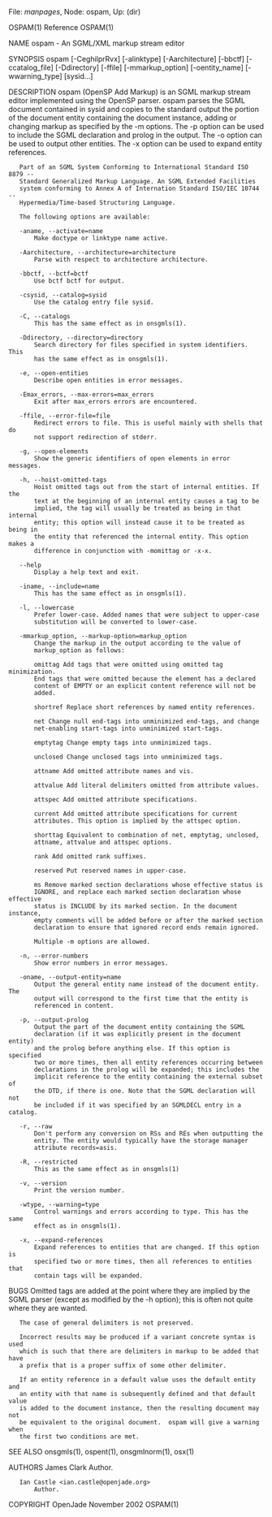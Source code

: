 File: *manpages*,  Node: ospam,  Up: (dir)

OSPAM(1)                           Reference                          OSPAM(1)



NAME
       ospam - An SGML/XML markup stream editor

SYNOPSIS
       ospam [-CeghilprRvx] [-alinktype] [-Aarchitecture] [-bbctf]
             [-ccatalog_file] [-Ddirectory] [-ffile] [-mmarkup_option]
             [-oentity_name] [-wwarning_type] [sysid...]

DESCRIPTION
       ospam (OpenSP Add Markup) is an SGML markup stream editor implemented
       using the OpenSP parser.  ospam parses the SGML document contained in
       sysid and copies to the standard output the portion of the document
       entity containing the document instance, adding or changing markup as
       specified by the -m options. The -p option can be used to include the
       SGML declaration and prolog in the output. The -o option can be used to
       output other entities. The -x option can be used to expand entity
       references.

       Part of an SGML System Conforming to International Standard ISO 8879 --
       Standard Generalized Markup Language. An SGML Extended Facilities
       system conforming to Annex A of Internation Standard ISO/IEC 10744 --
       Hypermedia/Time-based Structuring Language.

       The following options are available:

       -aname, --activate=name
           Make doctype or linktype name active.

       -Aarchitecture, --architecture=architecture
           Parse with respect to architecture architecture.

       -bbctf, --bctf=bctf
           Use bctf bctf for output.

       -csysid, --catalog=sysid
           Use the catalog entry file sysid.

       -C, --catalogs
           This has the same effect as in onsgmls(1).

       -Ddirectory, --directory=directory
           Search directory for files specified in system identifiers. This
           has the same effect as in onsgmls(1).

       -e, --open-entities
           Describe open entities in error messages.

       -Emax_errors, --max-errors=max_errors
           Exit after max_errors errors are encountered.

       -ffile, --error-file=file
           Redirect errors to file. This is useful mainly with shells that do
           not support redirection of stderr.

       -g, --open-elements
           Show the generic identifiers of open elements in error messages.

       -h, --hoist-omitted-tags
           Hoist omitted tags out from the start of internal entities. If the
           text at the beginning of an internal entity causes a tag to be
           implied, the tag will usually be treated as being in that internal
           entity; this option will instead cause it to be treated as being in
           the entity that referenced the internal entity. This option makes a
           difference in conjunction with -momittag or -x-x.

       --help
           Display a help text and exit.

       -iname, --include=name
           This has the same effect as in onsgmls(1).

       -l, --lowercase
           Prefer lower-case. Added names that were subject to upper-case
           substitution will be converted to lower-case.

       -mmarkup_option, --markup-option=markup_option
           Change the markup in the output according to the value of
           markup_option as follows:

           omittag Add tags that were omitted using omitted tag minimization.
           End tags that were omitted because the element has a declared
           content of EMPTY or an explicit content reference will not be
           added.

           shortref Replace short references by named entity references.

           net Change null end-tags into unminimized end-tags, and change
           net-enabling start-tags into unminimized start-tags.

           emptytag Change empty tags into unminimized tags.

           unclosed Change unclosed tags into unminimized tags.

           attname Add omitted attribute names and vis.

           attvalue Add literal delimiters omitted from attribute values.

           attspec Add omitted attribute specifications.

           current Add omitted attribute specifications for current
           attributes. This option is implied by the attspec option.

           shorttag Equivalent to combination of net, emptytag, unclosed,
           attname, attvalue and attspec options.

           rank Add omitted rank suffixes.

           reserved Put reserved names in upper-case.

           ms Remove marked section declarations whose effective status is
           IGNORE, and replace each marked section declaration whose effective
           status is INCLUDE by its marked section. In the document instance,
           empty comments will be added before or after the marked section
           declaration to ensure that ignored record ends remain ignored.

           Multiple -m options are allowed.

       -n, --error-numbers
           Show error numbers in error messages.

       -oname, --output-entity=name
           Output the general entity name instead of the document entity. The
           output will correspond to the first time that the entity is
           referenced in content.

       -p, --output-prolog
           Output the part of the document entity containing the SGML
           declaration (if it was explicitly present in the document entity)
           and the prolog before anything else. If this option is specified
           two or more times, then all entity references occurring between
           declarations in the prolog will be expanded; this includes the
           implicit reference to the entity containing the external subset of
           the DTD, if there is one. Note that the SGML declaration will not
           be included if it was specified by an SGMLDECL entry in a catalog.

       -r, --raw
           Don't perform any conversion on RSs and REs when outputting the
           entity. The entity would typically have the storage manager
           attribute records=asis.

       -R, --restricted
           This as the same effect as in onsgmls(1)

       -v, --version
           Print the version number.

       -wtype, --warning=type
           Control warnings and errors according to type. This has the same
           effect as in onsgmls(1).

       -x, --expand-references
           Expand references to entities that are changed. If this option is
           specified two or more times, then all references to entities that
           contain tags will be expanded.

BUGS
       Omitted tags are added at the point where they are implied by the SGML
       parser (except as modified by the -h option); this is often not quite
       where they are wanted.

       The case of general delimiters is not preserved.

       Incorrect results may be produced if a variant concrete syntax is used
       which is such that there are delimiters in markup to be added that have
       a prefix that is a proper suffix of some other delimiter.

       If an entity reference in a default value uses the default entity and
       an entity with that name is subsequently defined and that default value
       is added to the document instance, then the resulting document may not
       be equivalent to the original document.  ospam will give a warning when
       the first two conditions are met.

SEE ALSO
       onsgmls(1), ospent(1), onsgmlnorm(1), osx(1)

AUTHORS
       James Clark
           Author.

       Ian Castle <ian.castle@openjade.org>
           Author.

COPYRIGHT
OpenJade                         November 2002                        OSPAM(1)
